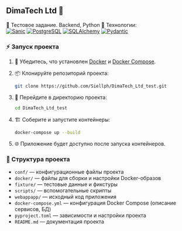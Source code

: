 ## DimaTech Ltd 🚀

📝 Тестовое задание. Backend, Python
🚀 Технологии:  
[![Sanic](https://img.shields.io/badge/Sanic-22.12.0-blue?logo=sanic)](https://sanic.dev/) 
[![PostgreSQL](https://img.shields.io/badge/PostgreSQL-15.0-blue?logo=postgresql)](https://www.postgresql.org/) 
[![SQLAlchemy](https://img.shields.io/badge/SQLAlchemy-2.0.0-red?logo=python)](https://www.sqlalchemy.org/) 
[![Pydantic](https://img.shields.io/badge/Pydantic-2.0.0-green?logo=pydantic)](https://docs.pydantic.dev/)

### ⚡️ Запуск проекта

1. 🐳 Убедитесь, что установлен [Docker](https://www.docker.com/) и [Docker Compose](https://docs.docker.com/compose/).
2. 📦 Клонируйте репозиторий проекта:
    ```bash
    git clone https://github.com/Siellph/DimaTech_Ltd_test.git
    ```
3. 📂 Перейдите в директорию проекта:
    ```bash
    cd DimaTech_Ltd_test
    ```
4. 🏗️ Соберите и запустите контейнеры:
    ```bash
    docker-compose up --build
    ```

3. 🌐 Приложение будет доступно после запуска контейнеров.

### 📁 Структура проекта

- `conf/` — конфигурационные файлы проекта
- `docker/` — файлы для сборки и настройки Docker-образов
- `fixture/` — тестовые данные и фикстуры
- `scripts/` — вспомогательные скрипты
- `webappapp/` — исходный код приложения
- `docker-compose.yml` — конфигурация Docker Compose (описание сервисов, БД)
- `pyproject.toml` — зависимости и настройки проекта
- `README.md` — документация проекта
